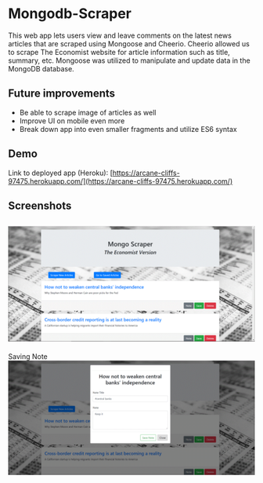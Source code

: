 # Mongodb-Scraper
This web app lets users view and leave comments on the latest news articles that are scraped using Mongoose and Cheerio.
Cheerio allowed us to scrape The Economist website for article information such as title, summary, etc. Mongoose was utilized to manipulate and update data in the MongoDB database. 

## Future improvements
* Be able to scrape image of articles as well
* Improve UI on mobile even more
* Break down app into even smaller fragments and utilize ES6 syntax

## Demo
Link to deployed app (Heroku): [https://arcane-cliffs-97475.herokuapp.com/](https://arcane-cliffs-97475.herokuapp.com/)

## Screenshots 

![Main page](./public/assets/images/main-page.GIF)
---
Saving Note
![Saving note](./public/assets/images/adding-note.GIF)
